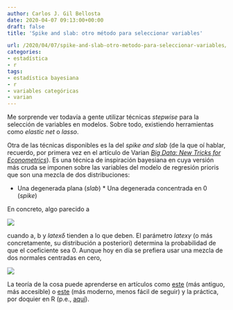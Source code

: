 ```yaml
---
author: Carlos J. Gil Bellosta
date: 2020-04-07 09:13:00+00:00
draft: false
title: 'Spike and slab: otro método para seleccionar variables'

url: /2020/04/07/spike-and-slab-otro-metodo-para-seleccionar-variables/
categories:
- estadística
- r
tags:
- estadística bayesiana
- r
- variables categóricas
- varian
---
```





Me sorprende ver todavía a gente utilizar técnicas _stepwise_ para la selección de variables en modelos. Sobre todo, existiendo herramientas como _elastic net_ o _lasso_.







Otra de las técnicas disponibles es la del _spike and slab_ (de la que oí hablar, recuerdo, por primera vez en el artículo de Varian _[Big Data: New Tricks for Econometrics](http://people.ischool.berkeley.edu/~hal/Papers/2013/ml.pdf)_). Es una técnica de inspiración bayesiana en cuya versión más cruda se imponen sobre las variables del modelo de regresión prioris que son una mezcla de dos distribuciones:





  * Una degenerada plana (_slab_)  * Una degenerada concentrada en 0 (_spike_)





En concreto, algo parecido a







![](/wp-uploads/2020/04/Spike-and-slab-prior.png)








cuando a, b y $latex \delta$ tienden a lo que deben. El parámetro $latex \gamma$ (o más concretamente, su distribución a posteriori) determina la probabilidad de que el coeficiente sea 0. Aunque hoy en día se prefiera usar una mezcla de dos normales centradas en cero,







![](/wp-uploads/2020/04/spike_slab.png)








La teoría de la cosa puede aprenderse en artículos como [este](http://www-stat.wharton.upenn.edu/~edgeorge/Research_papers/GeorgeMcCulloch97.pdf) (más antiguo, más accesible) o [este](https://arxiv.org/pdf/math/0505633.pdf) (más moderno, menos fácil de seguir) y la práctica, por doquier en R (p.e., [aquí](https://cran.r-project.org/web/packages/spikeslab/index.html)).



